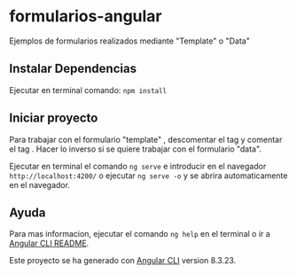 # formularios-angular
Ejemplos de formularios realizados mediante "Template" o "Data"

## Instalar Dependencias
Ejecutar en terminal comando: `npm install`

## Iniciar proyecto
Para trabajar con el formulario "template" , descomentar el tag <app-template> y comentar el tag <app-data>. Hacer lo inverso si se quiere trabajar con el formulario "data".

Ejecutar en terminal el comando `ng serve` e introducir en el navegador `http://localhost:4200/` o ejecutar `ng serve -o` y se abrira automaticamente en el navegador.

## Ayuda
Para mas informacion, ejecutar el comando `ng help` en el terminal o ir a [Angular CLI README](https://github.com/angular/angular-cli/blob/master/README.md).

Este proyecto se ha generado con [Angular CLI](https://github.com/angular/angular-cli) version 8.3.23.
